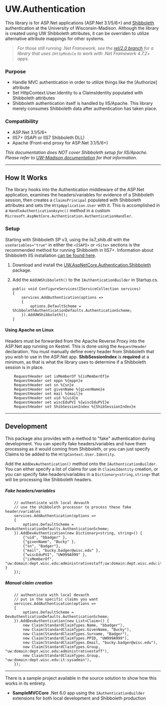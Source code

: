 # UW.Authentication

This library is for ASP.Net applications (ASP.Net 3.1/5/6+) and [Shibboleth](https://www.shibboleth.net/) authentication at the University of Wisconsin-Madison. Although the library is created using UW Shibboleth attributes, it can be overriden to utilize alternative attribute mappings for other systems.

>*For those still running .Net Framework, see the [rel/2.0 branch](../../tree/rel/aspnet-2.0) for a library that uses `IHttpModule` to work with .Net Framework 4.7.2+ apps.*

### Purpose
- Handle MVC authentication in order to utilize things like the [Authorize] attribute
- Set HttpContext.User.Identity to a ClaimsIdentity populated with Shibboleth attributes
- Shibboleth authentication itself is handled by IIS/Apache.  This library merely consumes Shibboleth data after authentication has taken place.

### Compatibility
- ASP.Net 3.1/5/6+
- IIS7+ (ISAPI or IIS7 Shibboleth DLL)
- Apache (Front-end proxy for ASP.Net 3.1/5/6+)

_This documentation does NOT cover Shibboleth setup for IIS/Apache.  Please refer to [UW-Madison documentation](https://kb.wisc.edu/86317) for that information._

------------
## How It Works

The library hooks into the Authentication middleware of the ASP.Net application, examines the headers/variables for evidence of a Shibboleth session, then creates a `ClaimsPrincipal` populated with Shibboleth attributes and sets the `HttpApplication.User` with it. This is accomplished in a `HandleAuthenticationAsync()` method in a custom `Microsoft.AspNetCore.Authentication.AuthenticationHandler`.

### Setup

Starting with Shibboleth SP v3, using the iis7_shib.dll with the `useVariables="true"` in either the `<ISAPI>` or `<Site>` sections is the recommended method for running Shibboleth in IIS7+.  Information about Shibboleth IIS installation [can be found here](https://wiki.shibboleth.net/confluence/display/SP3/IIS).

1. Download and install the [UW.AspNetCore.Authentication.Shibboleth](https://www.nuget.org/packages/UW.AspNetCore.Authentication.Shibboleth/) package.

2.  Add the `AddUWShibboleth()` to the `IAuthenticationBuilder` in Startup.cs.

        public void ConfigureServices(IServiceCollection services)
        {
            services.AddAuthentication(options =>
            {
                options.DefaultScheme = ShibbolethAuthenticationDefaults.AuthenticationScheme;
            }).AddUWShibboleth();
        }

#### Using Apache on Linux

Headers must be forwarded from the Apache Reverse Proxy into the ASP.Net app running on Kestrel.  This is done using the `RequestHeader` declaration.  You must manually define every header from Shibboleth that you wish to use in the ASP.Net app.   **ShibSessionIndex** is **required** at a minimum, as that is what the library uses to determine if a Shibboleth session is in place.

		RequestHeader set isMemberOf %{isMemberOf}e
		RequestHeader set eppn %{eppn}e
		RequestHeader set sn %{sn}e
		RequestHeader set givenName %{givenName}e
		RequestHeader set mail %{mail}e
		RequestHeader set uid %{uid}e
		RequestHeader set wiscEduPVI %{wiscEduPVI}e
		RequestHeader set ShibSessionIndex %{ShibSessionIndex}e

------------

## Development
This package also provides with a method to "fake" authentication during development.  You can specify fake headers/variables and have them processing as it would coming from Shibboleth, or you can just specify Claims to be added to the `HttpContext.User.Identity`.

Add the `AddDevAuthentication()` method onto the `IAuthenticationBuilder`.  You can either specify a list of claims for use in `ClaimsIdentity` creation, or you can specify fake headers/variables in a `Dictionary<string,string>` that will be processing like Shibboleth headers.

##### Fake headers/variables

        // authenticate with local devauth
        // use the shibboleth processor to process these fake header/variables
        services.AddAuthentication(options =>
        {
            options.DefaultScheme = DevAuthenticationDefaults.AuthenticationScheme;
        }).AddDevAuthentication(new Dictionary<string, string>() {
            {"uid", "bbadger" },
            {"givenName", "Bucky" },
            {"sn", "Badger"},
            {"mail", "bucky.badger@wisc.edu" },
            {"wiscEduPVI", "UW999A999" },
            {"isMemberOf", "uw:domain:dept.wisc.edu:administrativestaff;uw:domain:dept.wisc.edu:it:sysadmin" }
        });

##### Manual claim creation

        // authenticate with local devauth
        // put in the specific claims you want 
        services.AddAuthentication(options =>
        {
            options.DefaultScheme = DevAuthenticationDefaults.AuthenticationScheme;
        }).AddDevAuthentication(new List<Claim>() {
            new Claim(StandardClaimTypes.Name, "bbadger"),
            new Claim(StandardClaimTypes.GivenName, "Bucky"),
            new Claim(StandardClaimTypes.Surname, "Badger"),
            new Claim(StandardClaimTypes.PPID, "UW999A999"),
            new Claim(StandardClaimTypes.Email, "bucky.badger@wisc.edu"),
            new Claim(StandardClaimTypes.Group, "uw:domain:dept.wisc.edu:administrativestaff"),
            new Claim(StandardClaimTypes.Group, "uw:domain:dept.wisc.edu:it:sysadmin"),
        });


------------

There is a sample project available in the source solution to show how this works in its entirety.
 - **SampleMVCCore** .Net 6.0 app using the `IAuthenticationBuilder` extensions for both local development and Shibboleth production
